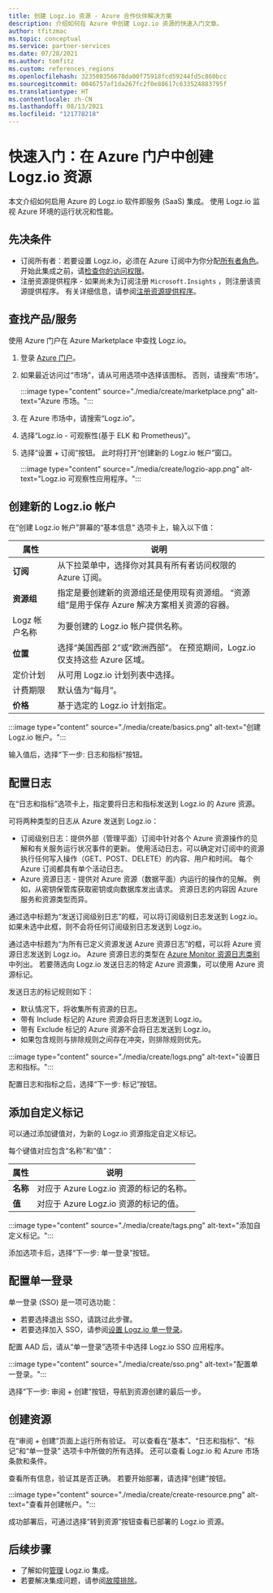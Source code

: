 ```yaml
---
title: 创建 Logz.io 资源 - Azure 合作伙伴解决方案
description: 介绍如何在 Azure 中创建 Logz.io 资源的快速入门文章。
author: tfitzmac
ms.topic: conceptual
ms.service: partner-services
ms.date: 07/28/2021
ms.author: tomfitz
ms.custom: references_regions
ms.openlocfilehash: 323508356678da00f75918fcd59244fd5c860bcc
ms.sourcegitcommit: 0046757af1da267fc2f0e88617c633524883795f
ms.translationtype: HT
ms.contentlocale: zh-CN
ms.lasthandoff: 08/13/2021
ms.locfileid: "121778218"
---
```

# <a name="quickstart-create-a-logzio-resource-in-azure-portal"></a>快速入门：在 Azure 门户中创建 Logz.io 资源

本文介绍如何启用 Azure 的 Logz.io 软件即服务 (SaaS) 集成。 使用 Logz.io 监视 Azure 环境的运行状况和性能。

## <a name="prerequisites"></a>先决条件

- 订阅所有者：若要设置 Logz.io，必须在 Azure 订阅中为你分配[所有者角色](../../role-based-access-control/rbac-and-directory-admin-roles.md#azure-roles)。 开始此集成之前，请[检查你的访问权限](../../role-based-access-control/check-access.md)。
- 注册资源提供程序 - 如果尚未为订阅注册 `Microsoft.Insights` ，则注册该资源提供程序。 有关详细信息，请参阅[注册资源提供程序](../../azure-resource-manager/management/resource-providers-and-types.md#register-resource-provider)。

## <a name="find-offer"></a>查找产品/服务

使用 Azure 门户在 Azure Marketplace 中查找 Logz.io。

1. 登录 [Azure 门户](https://portal.azure.com)。
1. 如果最近访问过“市场”，请从可用选项中选择该图标。 否则，请搜索“市场”。

    :::image type="content" source="./media/create/marketplace.png" alt-text="Azure 市场。":::

1. 在 Azure 市场中，请搜索“Logz.io”。
1. 选择“Logz.io - 可观察性(基于 ELK 和 Prometheus)”。
1. 选择“设置 + 订阅”按钮。 此时将打开“创建新的 Logz.io 帐户”窗口。

    :::image type="content" source="./media/create/logzio-app.png" alt-text="Logz.io 可观察性应用程序。":::

## <a name="create-new-logzio-account"></a>创建新的 Logz.io 帐户

在“创建 Logz.io 帐户”屏幕的“基本信息” 选项卡上，输入以下值：

| 属性 | 说明 |
| ---- | ---- |
| **订阅** | 从下拉菜单中，选择你对其具有所有者访问权限的 Azure 订阅。 |
| **资源组** | 指定是要创建新的资源组还是使用现有资源组。 “资源组”是用于保存 Azure 解决方案相关资源的容器。 |
| Logz 帐户名称 | 为要创建的 Logz.io 帐户提供名称。 |
| **位置** | 选择“美国西部 2”或“欧洲西部”。 在预览期间，Logz.io 仅支持这些 Azure 区域。 |
| 定价计划 | 从可用 Logz.io 计划列表中选择。 |
| 计费期限 | 默认值为“每月”。 |
| **价格** | 基于选定的 Logz.io 计划指定。 |

:::image type="content" source="./media/create/basics.png" alt-text="创建 Logz.io 帐户。":::

输入值后，选择“下一步: 日志和指标”按钮。

## <a name="configure-logs"></a>配置日志

在“日志和指标”选项卡上，指定要将日志和指标发送到 Logz.io 的 Azure 资源。

可将两种类型的日志从 Azure 发送到 Logz.io：

- 订阅级别日志：提供外部（管理平面）订阅中针对各个 Azure 资源操作的见解和有关服务运行状况事件的更新。 使用活动日志，可以确定对订阅中的资源执行任何写入操作（GET、POST、DELETE）的内容、用户和时间。 每个 Azure 订阅都具有单个活动日志。
- Azure 资源日志 - 提供对 Azure 资源（数据平面）内运行的操作的见解。 例如，从密钥保管库获取密钥或向数据库发出请求。 资源日志的内容因 Azure 服务和资源类型而异。

通过选中标题为“发送订阅级别日志”的框，可以将订阅级别日志发送到 Logz.io。 如果未选中此框，则不会将任何订阅级别日志发送到 Logz.io。

通过选中标题为“为所有已定义资源发送 Azure 资源日志”的框，可以将 Azure 资源日志发送到 Logz.io。 Azure 资源日志的类型在 [Azure Monitor 资源日志类别](../../azure-monitor/essentials/resource-logs-categories.md)中列出。 若要筛选向 Logz.io 发送日志的特定 Azure 资源集，可以使用 Azure 资源标记。

发送日志的标记规则如下：

- 默认情况下，将收集所有资源的日志。
- 带有 Include 标记的 Azure 资源会将日志发送到 Logz.io。
- 带有 Exclude 标记的 Azure 资源不会将日志发送到 Logz.io。
- 如果包含规则与排除规则之间存在冲突，则排除规则优先。

:::image type="content" source="./media/create/logs.png" alt-text="设置日志和指标。":::

配置日志和指标之后，选择“下一步: 标记”按钮。

## <a name="add-custom-tags"></a>添加自定义标记

可以通过添加键值对，为新的 Logz.io 资源指定自定义标记。

每个键值对应包含“名称”和“值”：

| 属性 | 说明 |
| ---- | ---- |
| **名称** | 对应于 Azure Logz.io 资源的标记的名称。 |
| **值** | 对应于 Azure Logz.io 资源的标记的值。 |

:::image type="content" source="./media/create/tags.png" alt-text="添加自定义标记。":::

添加选项卡后，选择“下一步: 单一登录”按钮。

## <a name="configure-single-sign-on"></a>配置单一登录

单一登录 (SSO) 是一项可选功能：

- 若要选择退出 SSO，请跳过此步骤。
- 若要选择加入 SSO，请参阅[设置 Logz.io 单一登录](setup-sso.md)。

配置 AAD 后，请从“单一登录”选项卡中选择 Logz.io SSO 应用程序。

:::image type="content" source="./media/create/sso.png" alt-text="配置单一登录。":::

选择“下一步: 审阅 + 创建”按钮，导航到资源创建的最后一步。

## <a name="create-resource"></a>创建资源

在“审阅 + 创建”页面上运行所有验证。 可以查看在“基本”、“日志和指标”、“标记”和“单一登录”   选项卡中所做的所有选择。 还可以查看 Logz.io 和 Azure 市场条款和条件。

查看所有信息，验证其是否正确。 若要开始部署，请选择“创建”按钮。

:::image type="content" source="./media/create/create-resource.png" alt-text="查看并创建帐户。":::

成功部署后，可通过选择“转到资源”按钮查看已部署的 Logz.io 资源。

## <a name="next-steps"></a>后续步骤

- 了解如何[管理](manage.md) Logz.io 集成。
- 若要解决集成问题，请参阅[故障排除](troubleshoot.md)。
